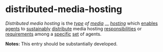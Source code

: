# distributed-media-hosting

_Distributed media hosting_ is the [_type_](https://github.com/gcassel/Modular-Organization-Terminology/blob/master/terms/type.md) _of_ [_media_](https://github.com/gcassel/Modular-Organization-Terminology/blob/master/terms/media.md) __ [_hosting_](https://github.com/gcassel/Modular-Organization-Terminology/blob/master/terms/host.md) which [enables](https://github.com/gcassel/Modular-Organization-Terminology/blob/master/terms/enable.md) [agents](https://github.com/gcassel/Modular-Organization-Terminology/blob/master/terms/agent.md) to [sustainably](https://github.com/gcassel/Modular-Organization-Terminology/blob/master/terms/sustain.md) [distribute](https://github.com/gcassel/Modular-Organization-Terminology/blob/master/terms/distribute.md) media hosting [responsibilities](https://github.com/gcassel/Modular-Organization-Terminology/blob/master/terms/responsibility.md) or [requirements](https://github.com/gcassel/Modular-Organization-Terminology/blob/master/terms/require.md) among a [specific](https://github.com/gcassel/Modular-Organization-Terminology/blob/master/terms/specific.md) [set](https://github.com/gcassel/Modular-Organization-Terminology/blob/master/terms/set.md) of agents.

**Notes:** This entry should be substantially developed.
